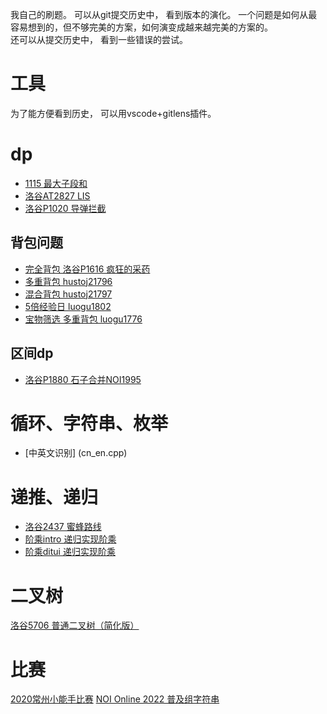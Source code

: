 我自己的刷题。
可以从git提交历史中， 看到版本的演化。 一个问题是如何从最容易想到的，但不够完美的方案，如何演变成越来越完美的方案的。  
还可以从提交历史中， 看到一些错误的尝试。

# 工具
为了能方便看到历史， 可以用vscode+gitlens插件。  


# dp
* [1115 最大子段和](luogu1115.cpp)
* [洛谷AT2827 LIS](luogu_at_2827.cpp)
* [洛谷P1020 导弹拦截](luogu_1020.cpp)

## 背包问题
* [完全背包 洛谷P1616 疯狂的采药](luogu_p1616.cpp)
* [多重背包 hustoj21796](hust_21796.cpp)
* [混合背包 hustoj21797](hust_21797.cpp)
* [5倍经验日 luogu1802](luogu_1802.cpp)
* [宝物筛选 多重背包 luogu1776](luogu_1776.cpp)

## 区间dp
* [洛谷P1880 石子合并NOI1995](luogu_p1880.cpp)

# 循环、字符串、枚举
* [中英文识别] (cn_en.cpp)

# 递推、递归
* [洛谷2437 蜜蜂路线](luogu_2437.cpp)
* [阶乘intro 递归实现阶乘](jiecheng_intro.cpp)
* [阶乘ditui 递归实现阶乘](jiecheng_ditui.cpp)

# 二叉树
[洛谷5706 普通二叉树（简化版）](luogu_5706.cpp)

# 比赛
[2020常州小能手比赛](cz_2020/)
[NOI Online 2022 普及组字符串](noi_online_2022_string.cpp)